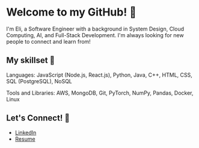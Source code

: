 # Welcome to my GitHub! 👋

I'm Eli, a Software Engineer with a background in System Design, Cloud Computing, AI, and Full-Stack Development. I'm always looking for new people to connect and learn from!

## My skillset 📁

Languages: JavaScript (Node.js, React.js), Python, Java, C++, HTML, CSS, SQL (PostgreSQL), NoSQL

Tools and Libraries: AWS, MongoDB, Git, PyTorch, NumPy, Pandas, Docker, Linux 

## Let's Connect! 🤝

* [LinkedIn](https://www.linkedin.com/in/eli-bales/)
* [Resume](https://github.com/e-bales/e-bales/blob/main/Resume_ebales.pdf)

<!--
**e-bales/e-bales** is a ✨ _special_ ✨ repository because its `README.md` (this file) appears on your GitHub profile.

Here are some ideas to get you started:

- 🔭 I’m currently working on ...
- 🌱 I’m currently learning ...
- 👯 I’m looking to collaborate on ...
- 🤔 I’m looking for help with ...
- 💬 Ask me about ...
- 📫 How to reach me: ...
- 😄 Pronouns: ...
- ⚡ Fun fact: ...
-->
